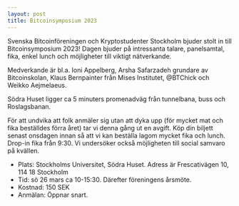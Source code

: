 ```yaml
---
layout: post
title: Bitcoinsymposium 2023
---
```


Svenska Bitcoinföreningen och Kryptostudenter Stockholm bjuder stolt in till Bitcoinsymposium 2023! Dagen bjuder på intressanta talare, panelsamtal, fika, enkel lunch och möjligheter till viktigt nätverkande.

Medverkande är bl.a. Ioni Appelberg, Arsha Safarzadeh grundare av Bitcoinskolan, Klaus Bernpainter från Mises Institutet, @BTChick och Weikko Aejmelaeus. 

Södra Huset ligger ca 5 minuters promenadväg från tunnelbana, buss och Roslagsbanan. 

För att undvika att folk anmäler sig utan att dyka upp (för mycket mat och fika beställdes förra året) tar vi denna gång ut en avgift. Köp din biljett senast onsdagen innan så att vi kan beställa lagom mycket fika och lunch. Drop-in fika från 9:30. Vi undersöker också möjligheten till social samvaro på kvällen. 


* Plats: Stockholms Universitet, Södra Huset. Adress är Frescativägen 10, 114 18 Stockholm
* Tid: sö 26 mars ca 10-15:30. Därefter föreningens årsmöte.
* Kostnad: 150 SEK
* Anmälan: Öppnar snart.
